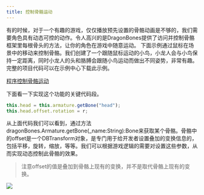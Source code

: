 ```yaml
---
title: 控制骨骼运动
---
```

有的时候，对于一个有趣的游戏，仅仅播放预先设置的骨骼动画是不够的，我们需要角色具有动态可控的动作。令人高兴的是DragonBones提供了访问并控制骨骼框架里每根骨头的方法，让你的角色在游戏中随意运动。
下面示例通过鼠标在场景中的移动来控制骨骼。我们创建了一个跟随鼠标运动的小鸟，小龙人会与小鸟保持一定距离，同时小龙人的头和胳膊会跟随小鸟运动而做出不同姿势，非常有趣。完整的项目代码可以在示例中心下载此示例。

[程序控制骨骼运动](http://edn.egret.com/cn/index.php/article/index/id/691)

下面看一下实现这个功能的关键代码段。

~~~javascript
this.head = this.armature.getBone("head");
this.head.offset.rotation = r;
~~~

从上面代码我们可以看到，通过方法dragonBones.Armature.getBone(_name:String):Bone来获取某个骨骼。骨骼中的offset是一个DBTransform对象，是专门用于给开发者设置叠加的变换信息的，包括平移，旋转，缩放，等等。我们可以根据游戏逻辑的需要对设置这些参数，从而实现动态控制此骨骼的效果。

>注意offset的值是叠加到骨骼上现有的变换，并不是取代骨骼上现有的变换。

![](563ac3634b09d.gif)
